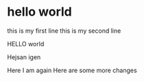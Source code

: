 # hello world
this is my first line
this is my second line

HELLO world

Hejsan igen

Here I am again
Here are some more changes
